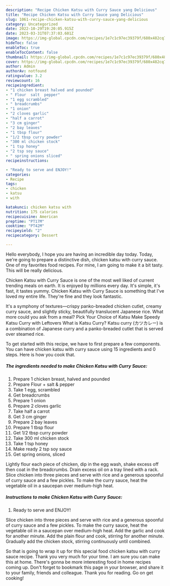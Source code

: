 ```yaml
---
description: "Recipe Chicken Katsu with Curry Sauce yang Delicious"
title: "Recipe Chicken Katsu with Curry Sauce yang Delicious"
slug: 1061-recipe-chicken-katsu-with-curry-sauce-yang-delicious
category: Uncategorized
date: 2022-10-29T19:20:05.915Z
date: 2023-03-31T07:37:03.601Z
image: https://img-global.cpcdn.com/recipes/1e7c1c97ec39379f/680x482cq70/chicken-katsu-with-curry-sauce-recipe-main-photo.jpg
hideToc: false
enableToc: true
enableTocContent: false
thumbnail: https://img-global.cpcdn.com/recipes/1e7c1c97ec39379f/680x482cq70/chicken-katsu-with-curry-sauce-recipe-main-photo.jpg
cover: https://img-global.cpcdn.com/recipes/1e7c1c97ec39379f/680x482cq70/chicken-katsu-with-curry-sauce-recipe-main-photo.jpg
author: Admin
authorAv: notfound
ratingvalue: 3.2
reviewcount: 16
recipeingredient:
- "1 chicken breast halved and pounded"
- " Flour  salt  pepper"
- "1 egg scrambled"
- " breadcrumbs"
- "1 onion"
- "2 cloves garlic"
- "half a carrot"
- "3 cm ginger"
- "2 bay leaves"
- "1 tbsp flour"
- "1/2 tbsp curry powder"
- "300 ml chicken stock"
- "1 tsp honey"
- "2 tsp soy sauce"
- " spring onions sliced"
recipeinstructions:

- "Ready to serve and ENJOY!"
categories:
- Recipe
tags:
- chicken
- katsu
- with

katakunci: chicken katsu with 
nutrition: 175 calories
recipecuisine: American
preptime: "PT17M"
cooktime: "PT42M"
recipeyield: "2"
recipecategory: Dessert

---
```



Hello everybody, I hope you are having an incredible day today. Today, we're going to prepare a distinctive dish, chicken katsu with curry sauce. One of my favorites food recipes. For mine, I am going to make it a bit tasty. This will be really delicious.

Chicken Katsu with Curry Sauce is one of the most well liked of current trending meals on earth. It is enjoyed by millions every day. It's simple, it's fast, it tastes yummy. Chicken Katsu with Curry Sauce is something that I've loved my entire life. They're fine and they look fantastic.

It&#39;s a symphony of textures—crispy panko-breaded chicken cutlet, creamy curry sauce, and slightly sticky, beautifully translucent Japanese rice. What more could you ask from a meal? Pick Your Choice of Katsu Make Speedy Katsu Curry with Leftovers What is Katsu Curry? Katsu curry (カツカレー) is a combination of Japanese curry and a panko-breaded cutlet that is served over steamed rice.


To get started with this recipe, we have to first prepare a few components. You can have chicken katsu with curry sauce using 15 ingredients and 0 steps. Here is how you cook that.

<!--inarticleads1-->

##### The ingredients needed to make Chicken Katsu with Curry Sauce:

1. Prepare 1 chicken breast, halved and pounded
1. Prepare  Flour + salt &amp; pepper
1. Take 1 egg, scrambled
1. Get  breadcrumbs
1. Prepare 1 onion
1. Prepare 2 cloves garlic
1. Take half a carrot
1. Get 3 cm ginger
1. Prepare 2 bay leaves
1. Prepare 1 tbsp flour
1. Get 1/2 tbsp curry powder
1. Take 300 ml chicken stock
1. Take 1 tsp honey
1. Make ready 2 tsp soy sauce
1. Get  spring onions, sliced


Lightly flour each piece of chicken, dip in the egg wash, shake excess off then coat in the breadcrumbs. Drain excess oil on a tray lined with a rack. Slice chicken into three pieces and serve with rice and a generous spoonful of curry sauce and a few pickles. To make the curry sauce, heat the vegetable oil in a saucepan over medium-high heat. 

<!--inarticleads2-->

##### Instructions to make Chicken Katsu with Curry Sauce:


1. Ready to serve and ENJOY!

Slice chicken into three pieces and serve with rice and a generous spoonful of curry sauce and a few pickles. To make the curry sauce, heat the vegetable oil in a saucepan over medium-high heat. Add the garlic and cook for another minute. Add the plain flour and cook, stirring for another minute. Gradually add the chicken stock, stirring continuously until combined. 

So that is going to wrap it up for this special food chicken katsu with curry sauce recipe. Thank you very much for your time. I am sure you can make this at home. There's gonna be more interesting food in home recipes coming up. Don't forget to bookmark this page in your browser, and share it to your family, friends and colleague. Thank you for reading. Go on get cooking!
